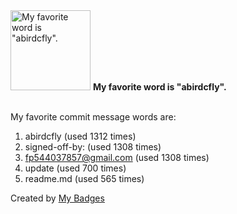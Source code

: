 <img src="https://github.com/my-badges/my-badges/blob/master/src/all-badges/favorite-word/favorite-word.png?raw=true" alt="My favorite word is &quot;abirdcfly&quot;." title="My favorite word is &quot;abirdcfly&quot;." width="128">
<strong>My favorite word is &quot;abirdcfly&quot;.</strong>
<br><br>

My favorite commit message words are:

1. abirdcfly (used 1312 times)
2. signed-off-by: (used 1308 times)
3. <fp544037857@gmail.com> (used 1308 times)
4. update (used 700 times)
5. readme.md (used 565 times)


Created by <a href="https://github.com/my-badges/my-badges">My Badges</a>